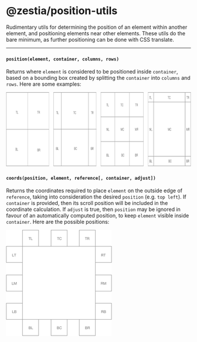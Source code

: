 # @zestia/position-utils

Rudimentary utils for determining the position of an element within another element, and positioning
elements near other elements. These utils do the bare minimum, as further positioning can be done with CSS translate.

<hr>

#### `position(element, container, columns, rows)`

Returns where `element` is considered to be positioned inside `container`, based on a bounding box created by splitting the `container` into `columns` and `rows`. Here are some examples:

<img src="assets/position.png" width="860" height="201">

#### `coords(position, element, reference[, container, adjust])`

Returns the coordinates required to place `element` on the outside edge of `reference`, taking into consideration the desired `position` (e.g. `top left`). If `container` is provided, then its scroll position will be included in the coordinate calculation. If `adjust` is true, then `position` may be ignored in favour of an automatically computed position, to keep `element` visible inside `container`. Here are the possible positions:

<img src="assets/coords.png" width="288" height="288">
